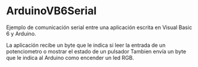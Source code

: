 # ArduinoVB6Serial
Ejemplo de comunicación serial entre una aplicación escrita en Visual Basic 6 y Arduino.

La aplicación recibe un byte que le indica si leer la entrada de un potenciometro o mostrar el estado de un pulsador
Tambien envía un byte que le indica al Arduino como encender un led RGB.

